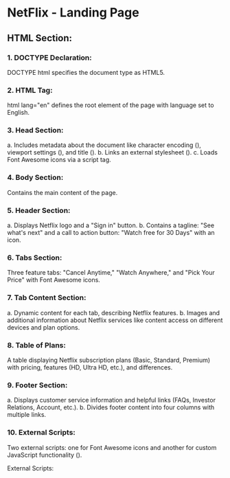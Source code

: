 # NetFlix - Landing Page
## HTML Section:
### 1. DOCTYPE Declaration:
DOCTYPE html specifies the document type as HTML5.
### 2. HTML Tag:
html lang="en" defines the root element of the page with language set to English.
 ###  3. Head Section:
a. Includes metadata about the document like character encoding (<meta charset="UTF-8">), viewport settings (<meta name="viewport" content="width=device-width, initial-scale=1.0">), and title (<title>Netflix - Watch TV Shows, Watch Movies Online</title>).
b. Links an external stylesheet (<link rel="stylesheet" href="styles.css">).
c. Loads Font Awesome icons via a script tag.
### 4. Body Section:
Contains the main content of the page.
### 5. Header Section:
a. Displays Netflix logo and a "Sign in" button.
b. Contains a tagline: "See what's next" and a call to action button: "Watch free for 30 Days" with an icon.
### 6. Tabs Section:
Three feature tabs: "Cancel Anytime," "Watch Anywhere," and "Pick Your Price" with Font Awesome icons.
### 7. Tab Content Section:
a. Dynamic content for each tab, describing Netflix features.
b. Images and additional information about Netflix services like content access on different devices and plan options.
### 8. Table of Plans:
A table displaying Netflix subscription plans (Basic, Standard, Premium) with pricing, features (HD, Ultra HD, etc.), and differences.
### 9. Footer Section:
a. Displays customer service information and helpful links (FAQs, Investor Relations, Account, etc.).
b. Divides footer content into four columns with multiple links.
### 10. External Scripts:
Two external scripts: one for Font Awesome icons and another for custom JavaScript functionality (<script src="script.js"></script>).



External Scripts:

